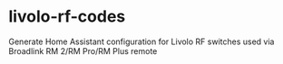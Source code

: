 # livolo-rf-codes
Generate Home Assistant configuration for Livolo RF switches used via Broadlink RM 2/RM Pro/RM Plus remote
